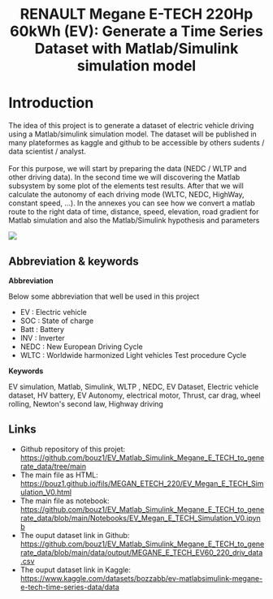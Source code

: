 <h1 style="text-align:center;">
RENAULT Megane E-TECH 220Hp 60kWh (EV): Generate a Time Series Dataset with Matlab/Simulink simulation model 
   
</h1>

# Introduction

The idea of this project is to generate a dataset of electric vehicle driving using a Matlab/simulink simulation model. The dataset will be published in many plateformes as kaggle and github to be accessible by others sudents / data scientist / analyst. <br><br>
For this purpose, we will start by preparing the data (NEDC / WLTP and other driving data). In the second time we will discovering the Matlab subsystem by some plot of the elements test results. After that we will calculate the autonomy of each driving mode (WLTC, NEDC, HighWay, constant speed, ...). In the annexes you can see how we convert a matlab route to the right data of time, distance, speed, elevation, road gradient for Matlab simulation and also the Matlab/Simulink hypothesis and parameters

<img src='https://bouz1.github.io/fils/MEGAN_ETECH_220/projectCoverPicture.png'>


## Abbreviation & keywords

**Abbreviation**

Below some abbreviation that well be used in this project

* EV : Electric vehicle
* SOC : State of charge 
* Batt : Battery
* INV : Inverter
* NEDC : New European Driving Cycle
* WLTC : Worldwide harmonized Light vehicles Test procedure Cycle

**Keywords**

EV simulation, Matlab, Simulink, WLTP , NEDC, EV Dataset, Electric vehicle dataset, HV battery, EV Autonomy, electrical motor, Thrust, car drag, wheel rolling, Newton's second law, Highway driving

## Links

* Github repository of this projet: https://github.com/bouz1/EV_Matlab_Simulink_Megane_E_TECH_to_generate_data/tree/main
* The main file as HTML: https://bouz1.github.io/fils/MEGAN_ETECH_220/EV_Megan_E_TECH_Simulation_V0.html
* The main file as notebook: https://github.com/bouz1/EV_Matlab_Simulink_Megane_E_TECH_to_generate_data/blob/main/Notebooks/EV_Megan_E_TECH_Simulation_V0.ipynb
* The ouput dataset link in Github: https://github.com/bouz1/EV_Matlab_Simulink_Megane_E_TECH_to_generate_data/blob/main/data/output/MEGANE_E_TECH_EV60_220_driv_data.csv
* The ouput dataset link in Kaggle: https://www.kaggle.com/datasets/bozzabb/ev-matlabsimulink-megane-e-tech-time-series-data/data
